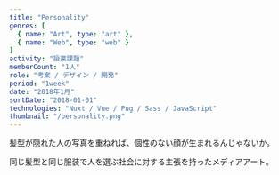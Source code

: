 ```yaml
---
title: "Personality"
genres: [
  { name: "Art", type: "art" },
  { name: "Web", type: "web" }
]
activity: "授業課題"
memberCount: "1人"
role: "考案 / デザイン / 開発"
period: "1week"
date: "2018年1月"
sortDate: "2018-01-01"
technologies: "Nuxt / Vue / Pug / Sass / JavaScript"
thumbnail: "/personality.png"
---
```


髪型が隠れた人の写真を重ねれば、個性のない顔が生まれるんじゃないか。

同じ髪型と同じ服装で人を選ぶ社会に対する主張を持ったメディアアート。
